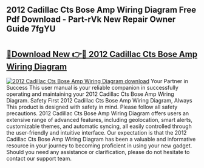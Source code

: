 ## 2012 Cadillac Cts Bose Amp Wiring Diagram Free Pdf Download - Part-rVk New Repair Owner Guide 7fgYU

# <h2><a href="http://dfk6l6u.blite.top/?on=2012+Cadillac+Cts+Bose+Amp+Wiring+Diagram">🔗Download New 👉🔴 2012 Cadillac Cts Bose Amp Wiring Diagram</a></h2>

[![2012 Cadillac Cts Bose Amp Wiring Diagram download](https://i.imgur.com/lujVjoI.png)](http://dfk6l6u.blite.top/?on=2012+Cadillac+Cts+Bose+Amp+Wiring+Diagram)
Your Partner in Success This user manual is your reliable companion in successfully operating and maintaining your 2012 Cadillac Cts Bose Amp Wiring Diagram. Safety First 2012 Cadillac Cts Bose Amp Wiring Diagram, Always This product is designed with safety in mind. Please follow all safety precautions. 2012 Cadillac Cts Bose Amp Wiring Diagram offers users an extensive range of advanced features, including geolocation, smart alerts, customizable themes, and automatic syncing, all easily controlled through the user-friendly and intuitive interface. Our expectation is that the 2012 Cadillac Cts Bose Amp Wiring Diagram has been a valuable and informative resource in your journey to becoming proficient in using your new gadget. Should you need any assistance or clarification, please do not hesitate to contact our support team.
